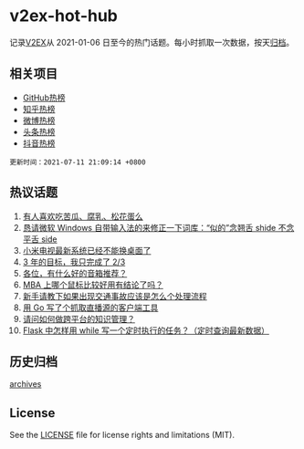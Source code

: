 # v2ex-hot-hub

 记录[V2EX](https://www.v2ex.com/)从 2021-01-06 日至今的热门话题。每小时抓取一次数据，按天[归档](archives)。
 
 ## 相关项目

- [GitHub热榜](https://github.com/snaildev/github-hot-hub)
- [知乎热榜](https://github.com/snaildev/zhihu-hot-hub)
- [微博热榜](https://github.com/snaildev/weibo-hot-hub)
- [头条热榜](https://github.com/snaildev/toutiao-hot-hub)
- [抖音热榜](https://github.com/snaildev/douyin-hot-hub)


 `更新时间：2021-07-11 21:09:14 +0800`

## 热议话题

1. [有人喜欢吃苦瓜、腐乳、松花蛋么](https://www.v2ex.com/t/788777)
1. [恳请微软 Windows 自带输入法的来修正一下词库：“似的”念翘舌 shide 不念平舌 side](https://www.v2ex.com/t/788822)
1. [小米电视最新系统已经不能换桌面了](https://www.v2ex.com/t/788781)
1. [3 年的目标，我只完成了 2/3](https://www.v2ex.com/t/788796)
1. [各位，有什么好的音箱推荐？](https://www.v2ex.com/t/788793)
1. [MBA 上哪个鼠标比较好用有结论了吗？](https://www.v2ex.com/t/788802)
1. [新手请教下如果出现交通事故应该是怎么个处理流程](https://www.v2ex.com/t/788792)
1. [用 Go 写了个抓取直播源的客户端工具](https://www.v2ex.com/t/788806)
1. [请问如何做跨平台的知识管理？](https://www.v2ex.com/t/788826)
1. [Flask 中怎样用 while 写一个定时执行的任务？（定时查询最新数据）](https://www.v2ex.com/t/788811)

## 历史归档

[archives](archives)

## License

See the [LICENSE](LICENSE) file for license rights and limitations (MIT).
